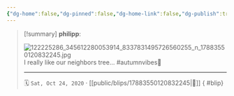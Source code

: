 ```yaml
---
{"dg-home":false,"dg-pinned":false,"dg-home-link":false,"dg-publish":true,"type":"blip","disabled rules":["yaml-title","yaml-title-alias","file-name-heading"],"title":"philipp on instagram @ 2020-10-24","created-date":"2020-10-24T07:41:00","updated-date":"2025-05-02T17:43:07","dg-path":"blips/17883550120832245.md","permalink":"/blips/17883550120832245/","dgPassFrontmatter":true}
---
```


> [!summary] **philipp**:
>
> ![122225286_345612280053914_8337831495726560255_n_17883550120832245.jpg](/img/user/attachments/122225286_345612280053914_8337831495726560255_n_17883550120832245.jpg)
> I really like our neighbors tree... #autumnvibes🍁
> - - -
>
> 🗓️ `Sat, Oct 24, 2020` · [[public/blips/17883550120832245\|🔗]]
{ #blip}

